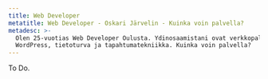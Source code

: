 ```yaml
---
title: Web Developer
metatitle: Web Developer - Oskari Järvelin - Kuinka voin palvella?
metadesc: >-
  Olen 25-vuotias Web Developer Oulusta. Ydinosaamistani ovat verkkopalvelut,
  WordPress, tietoturva ja tapahtumatekniikka. Kuinka voin palvella?
---
```

To Do.
